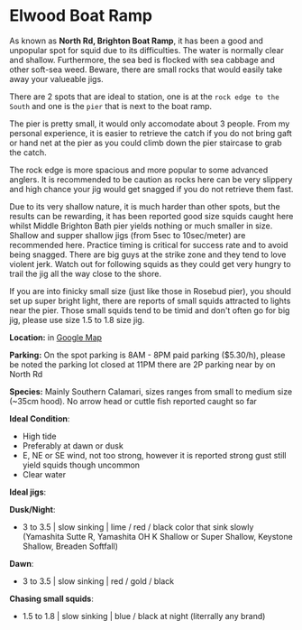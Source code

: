 # Elwood Boat Ramp

As known as **North Rd, Brighton Boat Ramp**, it has been a good and unpopular spot for squid due to its difficulties.
The water is normally clear and shallow. Furthermore, the sea bed is flocked with sea cabbage and other soft-sea weed.
Beware, there are small rocks that would easily take away your valueable jigs.

There are 2 spots that are ideal to station, one is at the `rock edge to the South` and one is the `pier` that is next to
the boat ramp.

The pier is pretty small, it would only accomodate about 3 people. From my personal experience, it is
easier to retrieve the catch if you do not bring gaft or hand net at the pier as you could climb down the pier staircase
to grab the catch.

The rock edge is more spacious and more popular to some advanced anglers. It is recommended to be caution as rocks here
can be very slippery and high chance your jig would get snagged if you do not retrieve them fast.

Due to its very shallow nature, it is much harder than other spots, but the results can be rewarding, it has been
reported good size squids caught here whilst Middle Brighton Bath pier yields nothing or much smaller in size.
Shallow and supper shallow jigs (from 5sec to 10sec/meter) are recommended here. Practice timing is critical for
success rate and to avoid being snagged. There are big guys at the strike zone and they tend to love violent jerk.
Watch out for following squids as they could get very hungry to trail the jig all the way close to the shore.

If you are into finicky small size (just like those in Rosebud pier), you should set up super bright light, there
are reports of small squids attracted to lights near the pier. Those small squids tend to be timid and don't often
go for big jig, please use size 1.5 to 1.8 size jig.

**Location:** in [Google Map](https://www.google.com.au/maps/place/Elwood+Boat+Ramp/@-37.8983401,144.9826991,17z/data=!3m1!4b1!4m5!3m4!1s0x6ad668c0c177eecf:0x2838db366033a048!8m2!3d-37.8983401!4d144.9848878)

**Parking:** On the spot parking is 8AM - 8PM paid parking ($5.30/h), please be noted the parking lot closed at 11PM
there are 2P parking near by on North Rd

**Species:** Mainly Southern Calamari, sizes ranges from small to medium size (~35cm hood). No arrow head or cuttle fish reported
caught so far

**Ideal Condition**:

* High tide
* Preferably at dawn or dusk
* E, NE or SE wind, not too strong, however it is reported strong gust still yield squids though uncommon
* Clear water

**Ideal jigs**:

**Dusk/Night**:

* 3 to 3.5 | slow sinking | lime / red / black color that sink slowly (Yamashita Sutte R, Yamashita OH K Shallow or Super Shallow, Keystone Shallow, Breaden Softfall)

**Dawn**:

* 3 to 3.5 | slow sinking | red / gold / black

**Chasing small squids**:

* 1.5 to 1.8 | slow sinking | blue / black at night (literrally any brand)
